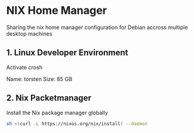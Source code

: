 # NIX Home Manager
Sharing the nix home manager configuration for Debian accross multiple desktop machines

## 1. Linux Developer Environment

Activate crosh

Name: torsten
Size: 85 GB

## 2. Nix Packetmanager

Install the Nix package manager globally

```sh
sh <(curl -L https://nixos.org/nix/install) --daemon
```
